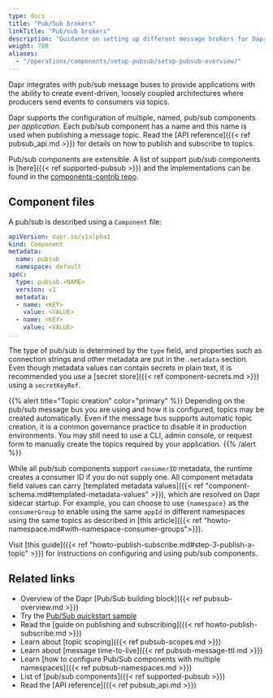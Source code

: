 ```yaml
---
type: docs
title: "Pub/Sub brokers"
linkTitle: "Pub/sub brokers"
description: "Guidance on setting up different message brokers for Dapr Pub/Sub"
weight: 700
aliases:
  - "/operations/components/setup-pubsub/setup-pubsub-overview/"
---
```


Dapr integrates with pub/sub message buses to provide applications with the ability to create event-driven, loosely coupled architectures where producers send events to consumers via topics.

Dapr supports the configuration of multiple, named, pub/sub components *per application*. Each pub/sub component has a name and this name is used when publishing a message topic. Read the [API reference]({{< ref pubsub_api.md >}}) for details on how to publish and subscribe to topics.

Pub/sub components are extensible. A list of support pub/sub components is [here]({{< ref supported-pubsub >}}) and the implementations can be found in the [components-contrib repo](https://github.com/dapr/components-contrib).

## Component files

A pub/sub is described using a `Component` file:

```yaml
apiVersion: dapr.io/v1alpha1
kind: Component
metadata:
  name: pubsub
  namespace: default
spec:
  type: pubsub.<NAME>
  version: v1
  metadata:
  - name: <KEY>
    value: <VALUE>
  - name: <KEY>
    value: <VALUE>
...
```

The type of pub/sub is determined by the `type` field, and properties such as connection strings and other metadata are put in the `.metadata` section.
Even though metadata values can contain secrets in plain text, it is recommended you use a [secret store]({{< ref component-secrets.md >}}) using a `secretKeyRef`.

{{% alert title="Topic creation" color="primary" %}}
Depending on the pub/sub message bus you are using and how it is configured, topics may be created automatically. Even if the message bus supports automatic topic creation, it is a common governance practice to disable it in production environments. You may still need to use a CLI, admin console, or request form to manually create the topics required by your application.
{{% /alert %}}

While all pub/sub components support `consumerID` metadata, the runtime creates a consumer ID if you do not supply one. All component metadata field values can carry [templated metadata values]({{< ref "component-schema.md#templated-metadata-values" >}}), which are resolved on Dapr sidecar startup.
For example, you can choose to use `{namespace}` as the `consumerGroup` to enable using the same `appId` in different namespaces using the same topics as described in [this article]({{< ref "howto-namespace.md#with-namespace-consumer-groups">}}).

Visit [this guide]({{< ref "howto-publish-subscribe.md#step-3-publish-a-topic" >}}) for instructions on configuring and using pub/sub components.

## Related links

- Overview of the Dapr [Pub/Sub building block]({{< ref pubsub-overview.md >}})
- Try the [Pub/Sub quickstart sample](https://github.com/dapr/quickstarts/tree/master/tutorials/pub-sub)
- Read the [guide on publishing and subscribing]({{< ref howto-publish-subscribe.md >}})
- Learn about [topic scoping]({{< ref pubsub-scopes.md >}})
- Learn about [message time-to-live]({{< ref pubsub-message-ttl.md >}})
- Learn [how to configure Pub/Sub components with multiple namespaces]({{< ref pubsub-namespaces.md >}})
- List of [pub/sub components]({{< ref supported-pubsub >}})
- Read the [API reference]({{< ref pubsub_api.md >}})

